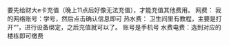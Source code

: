 要先给财大e卡充值（晚上11点后好像无法充值），才能充值其他费用。
网费：
我的网络账号：学号，然后点击确认信息即可
热水费：
卫生间里有教程，主要是打开“”，进行设备绑定，之后充值就可以了。
账号是手机号
水费电费：选到对应的楼栋即可缴费